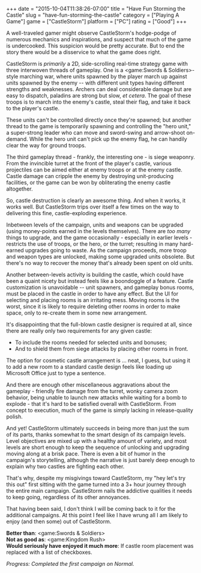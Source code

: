 +++
date = "2015-10-04T11:38:26-07:00"
title = "Have Fun Storming the Castle"
slug = "have-fun-storming-the-castle"
category = ["Playing A Game"]
game = ["CastleStorm"]
platform = ["PC"]
rating = ["Good"]
+++

A well-traveled gamer might observe CastleStorm's hodge-podge of numerous mechanics and inspirations, and suspect that much of the game is undercooked.  This suspicion would be pretty accurate.  But to end the story there would be a disservice to what the game does right.

CastleStorm is <i>primarily</i> a 2D, side-scrolling real-time strategy game with three interwoven threads of gameplay.  One is a <game:Swords & Soldiers>-style marching war, where units spawned by the player march up against units spawned by the enemy -- with different unit types having different strengths and weaknesses.  Archers can deal considerable damage but are easy to dispatch, paladins are strong but slow, <i>et cetera</i>.  The goal of these troops is to march into the enemy's castle, steal their flag, and take it back to the player's castle.

These units can't be controlled directly once they're spawned; but another thread to the game is temporarily spawning and controlling the "hero unit," a super-strong leader who can move and sword-swing and arrow-shoot on-demand.  While the hero unit can't pick up the enemy flag, he can handily clear the way for ground troops.

The third gameplay thread - frankly, the interesting one - is siege weaponry.  From the invincible turret at the front of the player's castle, various projectiles can be aimed either at enemy troops or at the enemy castle.  Castle damage can cripple the enemy by destroying unit-producing facilities, or the game can be won by obliterating the enemy castle altogether.

So, castle destruction is clearly an awesome thing.  And when it works, it works well.  But CastleStorm trips over itself a few times on the way to delivering this fine, castle-exploding experience.

Inbetween levels of the campaign, units and weapons can be upgraded (using money-points earned in the levels themselves).  There are <i>too many</i> things to upgrade, and the game occasionally - especially in earlier levels - restricts the use of troops, or the hero, or the turret; resulting in many hard-earned upgrades going to waste.  As the campaign proceeds, more troop and weapon types are unlocked, making some upgraded units obsolete.  But there's no way to recover the money that's already been spent on old units.

Another between-levels activity is building the castle, which could have been a quaint nicety but instead feels like a boondoggle of a feature.  Castle customization is unavoidable -- unit spawners, and gameplay bonus rooms, must be placed in the castle in order to have any effect.  But the UI for selecting and placing rooms is an irritating mess.  Moving rooms is the worst, since it is likely to require deleting other rooms in order to make space, only to re-create them in some new arrangement.

It's disappointing that the full-blown castle designer is required at all, since there are really only two requirements for any given castle:

* To include the rooms needed for selected units and bonuses;
* And to shield them from siege attacks by placing other rooms in front.

The option for cosmetic castle arrangement is ... neat, I guess, but using it to add a new room to a standard castle design feels like loading up Microsoft Office just to type a sentence.

And there are enough other miscellaneous aggravations about the gameplay - friendly fire damage from the turret, wonky camera zoom behavior, being unable to launch new attacks while waiting for a bomb to explode - that it's hard to be satisfied overall with CastleStorm.  From concept to execution, much of the game is simply lacking in release-quality polish.

And yet!  CastleStorm ultimately succeeds in being more than just the sum of its parts, thanks somewhat to the smart design of its campaign levels.  Level objectives are mixed up with a healthy amount of variety, and most levels are short enough to keep the sequence of unlocking and upgrading moving along at a brisk pace.  There is even a bit of humor in the campaign's storytelling, although the narrative is just barely deep enough to explain why two castles are fighting each other.

That's why, despite my misgivings toward CastleStorm, my "hey let's try this out" first sitting with the game turned into a 3+ hour journey through the entire main campaign.  CastleStorm nails the addictive qualities it needs to keep going, regardless of its other annoyances.

That having been said, I don't think I will be coming back to it for the additional campaigns.  At this point I feel like I have wrung all I am likely to enjoy (and then some) out of CastleStorm.

<b>Better than</b>: <game:Swords & Soldiers>  
<b>Not as good as</b>: <game:Kingdom Rush>  
<b>Would seriously have enjoyed it much more</b>: If castle room placement was replaced with a list of checkboxes.

<i>Progress: Completed the first campaign on Normal.</i>
